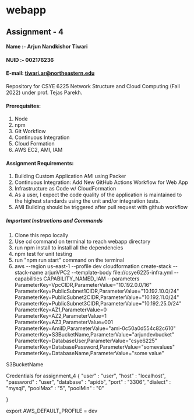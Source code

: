# webapp

## Assignment - 4

#### Name :- Arjun Nandkishor Tiwari
#### NUID :- 002176236

#### E-mail: tiwari.ar@northeastern.edu 

Repository for CSYE 6225 Network Structure and Cloud Computing (Fall 2022) under prof. Tejas Parekh.



 
#### Prerequisites:
1. Node
2. npm
3. Git Workflow
4. Continuous Integration
5. Cloud Formation
6. AWS EC2, AMI, IAM
#### Assignment Requirements:


1. Building Custom Application AMI using Packer
2. Continuous Integration: Add New GitHub Actions Workflow for Web App
3. Infrastructure as Code w/ CloudFormation
4. As a user, I expect the code quality of the application is maintained to the highest standards using the unit and/or integration tests.
5. AMI Building should be triggered after pull request with github workflow
   

##### Important Instructions and Commands


1. Clone this repo locally 
2. Use cd command on terminal to reach webapp directory
3. run npm install to install all the dependencies
4. npm test for unit testing
5. run "npm run start" command on the terminal
6. aws --region us-east-1 --profile dev cloudformation create-stack --stack-name arjunVPC2 --template-body file://csye6225-infra.yml --capabilities CAPABILITY_NAMED_IAM --parameters ParameterKey=VpcCIDR,ParameterValue="10.192.0.0/16" ParameterKey=PublicSubnet1CIDR,ParameterValue="10.192.10.0/24" ParameterKey=PublicSubnet2CIDR,ParameterValue="10.192.11.0/24" ParameterKey=PublicSubnet3CIDR,ParameterValue="10.192.25.0/24" ParameterKey=AZ1,ParameterValue=0 ParameterKey=AZ2,ParameterValue=1 ParameterKey=AZ3,ParameterValue=001 ParameterKey=AmiID,ParameterValue="ami-0c50a0d554c82c610" ParameterKey=S3BucketName,ParameterValue="arjundevbucket" ParameterKey=DatabaseUser,ParameterValue="csye6225" ParameterKey=DatabasePassword,ParameterValue="somevalues" ParameterKey=DatabaseName,ParameterValue="some value"

S3BucketName

Credentials for assignment_4
{
    "user" : "user",
    "host" : "localhost",
    "password" : "user",
    "database" : "apidb",
    "port" : "3306",
    "dialect" : "mysql",
    "poolMax" : "5",
    "poolMin" : "0"

}

export AWS_DEFAULT_PROFILE = dev
